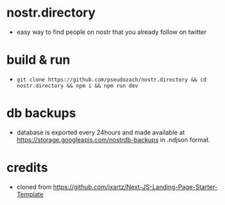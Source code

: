 # nostr.directory
* easy way to find people on nostr that you already follow on twitter

# build & run 
* `git clone https://github.com/pseudozach/nostr.directory && cd nostr.directory && npm i && npm run dev`  

# db backups
* database is exported every 24hours and made available at https://storage.googleapis.com/nostrdb-backups in .ndjson format.

# credits
* cloned from https://github.com/ixartz/Next-JS-Landing-Page-Starter-Template